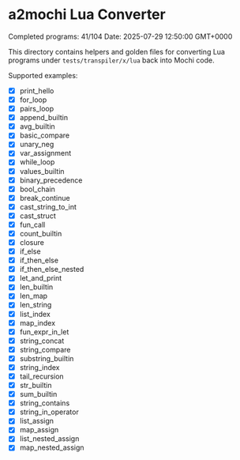# a2mochi Lua Converter

Completed programs: 41/104
Date: 2025-07-29 12:50:00 GMT+0000

This directory contains helpers and golden files for converting Lua programs
under `tests/transpiler/x/lua` back into Mochi code.

Supported examples:
- [x] print_hello
- [x] for_loop
- [x] pairs_loop
- [x] append_builtin
- [x] avg_builtin
- [x] basic_compare
- [x] unary_neg
- [x] var_assignment
- [x] while_loop
- [x] values_builtin
- [x] binary_precedence
- [x] bool_chain
- [x] break_continue
- [x] cast_string_to_int
- [x] cast_struct
- [x] fun_call
- [x] count_builtin
- [x] closure
- [x] if_else
- [x] if_then_else
- [x] if_then_else_nested
- [x] let_and_print
- [x] len_builtin
- [x] len_map
- [x] len_string
- [x] list_index
- [x] map_index
- [x] fun_expr_in_let
- [x] string_concat
- [x] string_compare
- [x] substring_builtin
- [x] string_index
- [x] tail_recursion
- [x] str_builtin
- [x] sum_builtin
- [x] string_contains
- [x] string_in_operator
- [x] list_assign
- [x] map_assign
- [x] list_nested_assign
- [x] map_nested_assign
